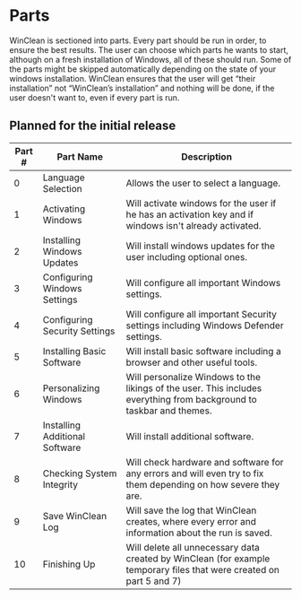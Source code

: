 ﻿# Parts

WinClean is sectioned into parts. Every part should be run in order, to ensure the best results. The user can choose which parts he wants to start, although on a fresh installation of Windows, all of these should run.
Some of the parts might be skipped automatically depending on the state of your windows installation. WinClean ensures that the user will get “their installation” not “WinClean’s installation” and nothing will be done, if the user doesn't want to, even if every part is run.


## Planned for the initial release
| Part # | Part Name | Description |
| - | - | - |
| 0 | Language Selection | Allows the user to select a language. |
| 1 | Activating Windows | Will activate windows for the user if he has an activation key and if windows isn't already activated. |
| 2 | Installing Windows Updates | Will install windows updates for the user including optional ones. |
| 3 | Configuring Windows Settings | Will configure all important Windows settings. |
| 4 | Configuring Security Settings | Will configure all important Security settings including Windows Defender settings. |
| 5 | Installing Basic Software | Will install basic software including a browser and other useful tools. |
| 6 | Personalizing Windows | Will personalize Windows to the likings of the user. This includes everything from background to taskbar and themes. |
| 7 | Installing Additional Software | Will install additional software. |
| 8 | Checking System Integrity | Will check hardware and software for any errors and will even try to fix them depending on how severe they are. |
| 9 | Save WinClean Log | Will save the log that WinClean creates, where every error and information about the run is saved. |
| 10 | Finishing Up | Will delete all unnecessary data created by WinClean (for example temporary files that were created on part 5 and 7) |